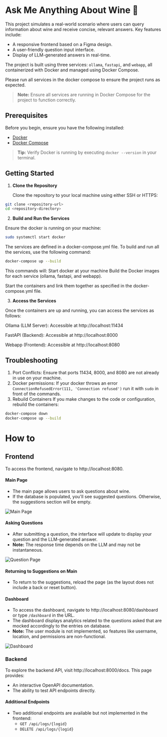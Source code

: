 # Ask Me Anything About Wine 🍷

This project simulates a real-world scenario where users can query information about wine and receive concise, relevant answers. Key features include:
- A responsive frontend based on a Figma design.
- A user-friendly question input interface.
- Display of LLM-generated answers in real-time.

The project is built using three services: `ollama`, `fastapi`, and `webapp`, all containerized with Docker and managed using Docker Compose.

Please run all services in the docker compose to ensure the project runs as expected.

> **Note:** Ensure all services are running in Docker Compose for the project to function correctly.

## Prerequisites

Before you begin, ensure you have the following installed:

- [Docker](https://docs.docker.com/get-docker/)
- [Docker Compose](https://docs.docker.com/compose/install/)
> **Tip:** Verify Docker is running by executing `docker --version` in your terminal.

## Getting Started

1. **Clone the Repository**

   Clone the repository to your local machine using either SSH or HTTPS:

```bash
git clone <repository-url>
cd <repository-directory>
````
   
2. **Build and Run the Services**

Ensure the docker is running on your machine:

```bash
sudo systemctl start docker
```

The services are defined in a docker-compose.yml file. To build and run all the services, use the following command:

```bash
docker-compose up --build
```

This commands will:
Start docker at your machine
Build the Docker images for each service (ollama, fastapi, and webapp).

Start the containers and link them together as specified in the docker-compose.yml file.

3. **Access the Services**

Once the containers are up and running, you can access the services as follows:

Ollama (LLM Server): Accessible at http://localhost:11434

FastAPI (Backend): Accessible at http://localhost:8000

Webapp (Frontend): Accessible at http://localhost:8080

## Troubleshooting
1. Port Conflicts: Ensure that ports 11434, 8000, and 8080 are not already in use on your machine.
2. Docker permissions: If your docker throws an error `ConnectionRefusedError(111, 'Connection refused')` run it with `sudo` in front of the commands.
3. Rebuild Containers
If you make changes to the code or configuration, rebuild the containers:
```bash
docker-compose down
docker-compose up --build
```

# How to
## Frontend
To access the frontend, navigate to http://localhost:8080.
#### Main Page
- The main page allows users to ask questions about wine.
- If the database is populated, you'll see suggested questions. Otherwise, the suggestions section will be empty.

![Main Page](https://github.com/bruflor/ama-wine/blob/main/screenshots/home.png)

#### Asking Questions
- After submitting a question, the interface will update to display your question and the LLM-generated answer.
- **Note:** The response time depends on the LLM and may not be instantaneous.

![Question Page](https://github.com/bruflor/ama-wine/blob/main/screenshots/answer.png)

#### Returning to Suggestions on Main
- To return to the suggestions, reload the page (as the layout does not include a back or reset button).

#### Dashboard
- To access the dashboard, navigate to http://localhost:8080/dashboard or type `/dashboard` in the URL.
- The dashboard displays analytics related to the questions asked that are mocked accordingly to the entries on database.
- **Note:** The user module is not implemented, so features like username, location, and permissions are non-functional.

![Dashboard](https://github.com/bruflor/ama-wine/blob/main/screenshots/dashboard.png)

### Backend

To explore the backend API, visit http://localhost:8000/docs. This page provides:
- An interactive OpenAPI documentation.
- The ability to test API endpoints directly.

#### Additional Endpoints
- Two additional endpoints are available but not implemented in the frontend:
   - `GET /api/logs/{logid}`
   - `DELETE /api/logs/{logid}`
